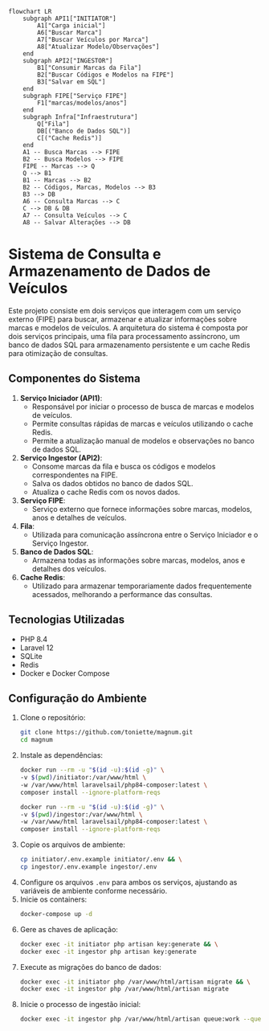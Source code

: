 ```merdaid
flowchart LR
    subgraph API1["INITIATOR"]
        A1["Carga inicial"]
        A6["Buscar Marca"]
        A7["Buscar Veículos por Marca"]
        A8["Atualizar Modelo/Observações"]
    end
    subgraph API2["INGESTOR"]
        B1["Consumir Marcas da Fila"]
        B2["Buscar Códigos e Modelos na FIPE"]
        B3["Salvar em SQL"]
    end
    subgraph FIPE["Serviço FIPE"]
        F1["marcas/modelos/anos"]
    end
    subgraph Infra["Infraestrutura"]
        Q["Fila"]
        DB[("Banco de Dados SQL")]
        C[("Cache Redis")]
    end
    A1 -- Busca Marcas --> FIPE
    B2 -- Busca Modelos --> FIPE
    FIPE -- Marcas --> Q
    Q --> B1
    B1 -- Marcas --> B2
    B2 -- Códigos, Marcas, Modelos --> B3
    B3 --> DB
    A6 -- Consulta Marcas --> C
    C --> DB & DB
    A7 -- Consulta Veículos --> C
    A8 -- Salvar Alterações --> DB
```

# Sistema de Consulta e Armazenamento de Dados de Veículos
Este projeto consiste em dois serviços que interagem com um serviço externo (FIPE) para buscar,
armazenar e atualizar informações sobre marcas e modelos de veículos.
A arquitetura do sistema é composta por dois serviços principais,
uma fila para processamento assíncrono, um banco de dados SQL para armazenamento
persistente e um cache Redis para otimização de consultas.

## Componentes do Sistema
1. **Serviço Iniciador (API1)**:
   - Responsável por iniciar o processo de busca de marcas e modelos de veículos.
   - Permite consultas rápidas de marcas e veículos utilizando o cache Redis.
   - Permite a atualização manual de modelos e observações no banco de dados SQL.
2. **Serviço Ingestor (API2)**:
   - Consome marcas da fila e busca os códigos e modelos correspondentes na FIPE.
   - Salva os dados obtidos no banco de dados SQL.
   - Atualiza o cache Redis com os novos dados.
3. **Serviço FIPE**:
   - Serviço externo que fornece informações sobre marcas, modelos, anos e detalhes de veículos.
4. **Fila**:
   - Utilizada para comunicação assíncrona entre o Serviço Iniciador e o Serviço Ingestor.
5. **Banco de Dados SQL**:
   - Armazena todas as informações sobre marcas, modelos, anos e detalhes dos veículos.
6. **Cache Redis**:
   - Utilizado para armazenar temporariamente dados frequentemente acessados, melhorando a performance das consultas.

## Tecnologias Utilizadas
- PHP 8.4
- Laravel 12
- SQLite
- Redis
- Docker e Docker Compose

## Configuração do Ambiente
1. Clone o repositório:
    ```bash
    git clone https://github.com/toniette/magnum.git
    cd magnum
    ```
2. Instale as dependências:
    ```bash
    docker run --rm -u "$(id -u):$(id -g)" \
    -v $(pwd)/initiator:/var/www/html \
    -w /var/www/html laravelsail/php84-composer:latest \
    composer install --ignore-platform-reqs
    
    docker run --rm -u "$(id -u):$(id -g)" \
    -v $(pwd)/ingestor:/var/www/html \
    -w /var/www/html laravelsail/php84-composer:latest \
    composer install --ignore-platform-reqs
    ```
3. Copie os arquivos de ambiente:
    ```bash
    cp initiator/.env.example initiator/.env && \
    cp ingestor/.env.example ingestor/.env
    ```
4. Configure os arquivos `.env` para ambos os serviços, ajustando as variáveis de ambiente conforme necessário.
5. Inicie os containers:
    ```bash
    docker-compose up -d
    ```
6. Gere as chaves de aplicação:
    ```bash
    docker exec -it initiator php artisan key:generate && \
    docker exec -it ingestor php artisan key:generate
    ```
7. Execute as migrações do banco de dados:
    ```bash
    docker exec -it initiator php /var/www/html/artisan migrate && \
    docker exec -it ingestor php /var/www/html/artisan migrate
    ```
8. Inicie o processo de ingestão inicial:
    ```bash
    docker exec -it ingestor php /var/www/html/artisan queue:work --queue=ingest --sleep=3 --tries=3 --timeout=90
    ```